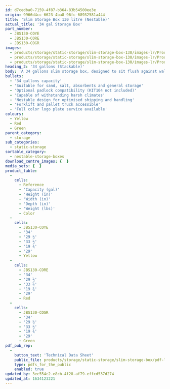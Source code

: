 ```yaml
---
id: d7cedba0-7159-4f87-b364-83b54500ee3e
origin: 9966d4cc-6623-4ba8-96fc-68932581a444
title: 'Slim Storage Box 130 litre (Nestable)'
actual_title: '34 gal Storage Box'
part_number:
  - JBS130-COYE
  - JBS130-CORE
  - JBS130-COGR
images:
  - products/storage/static-storage/slim-storage-box-130/images-lr/Product_Image_776x776_(518x518_focus_area)-JBS130-COYE_01.jpg
  - products/storage/static-storage/slim-storage-box-130/images-lr/Product_Image_776x776_(518x518_focus_area)-JBS130-COYE_02.jpg
  - products/storage/static-storage/slim-storage-box-130/images-lr/Product_Image_776x776_(518x518_focus_area)-JBS130-COGR_01.jpg
heading_2: '34 gallons (Stackable)'
body: 'A 34 gallons slim storage box, designed to sit flush against walls and vertical surfaces.'
bullets:
  - '34 gallons capacity'
  - 'Suitable for sand, salt, absorbents and general storage'
  - 'Optional padlock compatibility (KIT104 not included)'
  - 'Capable of withstanding harsh climates'
  - 'Nestable design for optimised shipping and handling'
  - 'Forklift and pallet truck accessible'
  - 'Full color logo plate service available'
colours:
  - Yellow
  - Red
  - Green
parent_category:
  - storage
sub_categories:
  - static-storage
sortable_category:
  - nestable-storage-boxes
download_centre_images: {  }
media_sets: {  }
product_table:
  -
    cells:
      - Reference
      - 'Capacity (gal)'
      - 'Height (in)'
      - 'Width (in)'
      - 'Depth (in)'
      - 'Weight (lbs)'
      - Color
  -
    cells:
      - JBS130-COYE
      - '34'
      - '29 ½'
      - '33 ½'
      - '19 ¾'
      - '29'
      - Yellow
  -
    cells:
      - JBS130-CORE
      - '34'
      - '29 ½'
      - '33 ½'
      - '19 ¾'
      - '29'
      - Red
  -
    cells:
      - JBS130-COGR
      - '34'
      - '29 ½'
      - '33 ½'
      - '19 ¾'
      - '29'
      - Green
pdf_pub_rep:
  -
    button_text: 'Technical Data Sheet'
    public_file: products/storage/static-storage/slim-storage-box/pdf-lr/ST-Slim-Storage-Box-(130L)-TD_US.pdf
    type: pdfs_for_the_public
    enabled: true
updated_by: 3ec554c2-e8cb-4f28-af79-effcd537d274
updated_at: 1634123221
---
```

